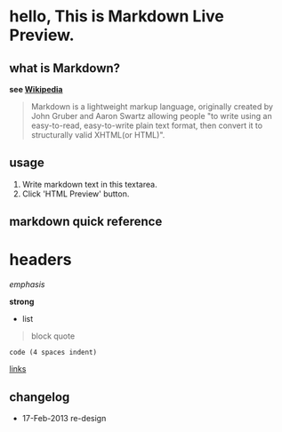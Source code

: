 # hello, This is Markdown Live Preview.

## what is Markdown?

**see [Wikipedia](https://www.wikipedia.org/ "Wikipedia")**

>Markdown is a lightweight markup language, originally created by John Gruber and Aaron Swartz allowing people "to write using an easy-to-read, easy-to-write plain text format, then convert it to structurally valid XHTML(or HTML)".

## usage
1. Write markdown text in this textarea.
2. Click 'HTML Preview' button.

## markdown quick reference
# headers
*emphasis*

__strong__

* list

>block quote


	code (4 spaces indent)


[links](https://www.google.co.in/ "links")


## changelog
* 17-Feb-2013 re-design



